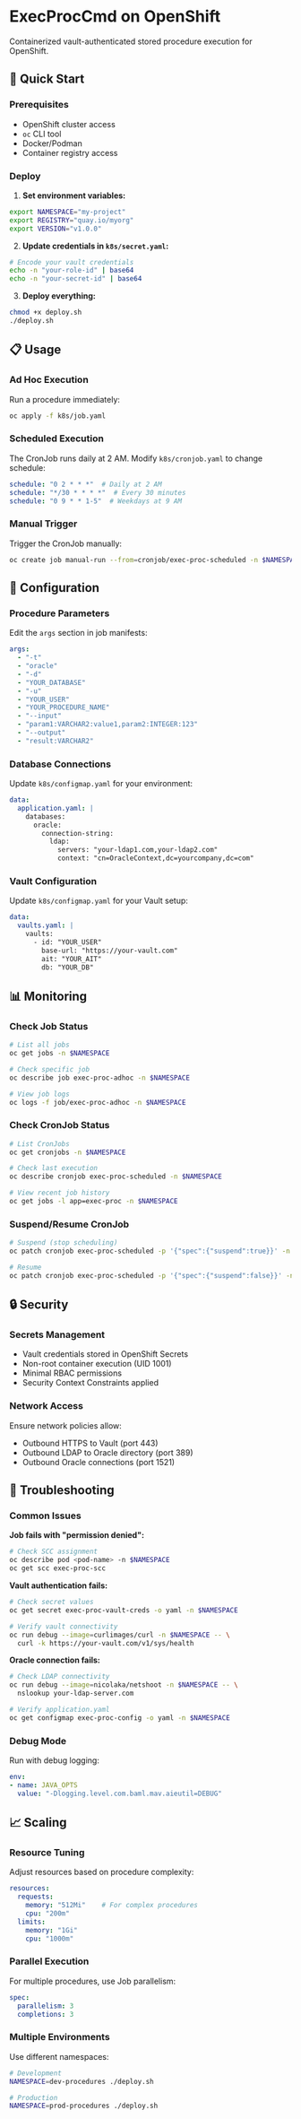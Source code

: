 # ExecProcCmd on OpenShift

Containerized vault-authenticated stored procedure execution for OpenShift.

## 🚀 Quick Start

### Prerequisites
- OpenShift cluster access
- `oc` CLI tool
- Docker/Podman
- Container registry access

### Deploy

1. **Set environment variables:**
```bash
export NAMESPACE="my-project"
export REGISTRY="quay.io/myorg"
export VERSION="v1.0.0"
```

2. **Update credentials in `k8s/secret.yaml`:**
```bash
# Encode your vault credentials
echo -n "your-role-id" | base64
echo -n "your-secret-id" | base64
```

3. **Deploy everything:**
```bash
chmod +x deploy.sh
./deploy.sh
```

## 📋 Usage

### Ad Hoc Execution
Run a procedure immediately:
```bash
oc apply -f k8s/job.yaml
```

### Scheduled Execution
The CronJob runs daily at 2 AM. Modify `k8s/cronjob.yaml` to change schedule:
```yaml
schedule: "0 2 * * *"  # Daily at 2 AM
schedule: "*/30 * * * *"  # Every 30 minutes
schedule: "0 9 * * 1-5"  # Weekdays at 9 AM
```

### Manual Trigger
Trigger the CronJob manually:
```bash
oc create job manual-run --from=cronjob/exec-proc-scheduled -n $NAMESPACE
```

## 🔧 Configuration

### Procedure Parameters
Edit the `args` section in job manifests:
```yaml
args:
  - "-t"
  - "oracle"
  - "-d" 
  - "YOUR_DATABASE"
  - "-u"
  - "YOUR_USER"
  - "YOUR_PROCEDURE_NAME"
  - "--input"
  - "param1:VARCHAR2:value1,param2:INTEGER:123"
  - "--output"
  - "result:VARCHAR2"
```

### Database Connections
Update `k8s/configmap.yaml` for your environment:
```yaml
data:
  application.yaml: |
    databases:
      oracle:
        connection-string:
          ldap:
            servers: "your-ldap1.com,your-ldap2.com"
            context: "cn=OracleContext,dc=yourcompany,dc=com"
```

### Vault Configuration
Update `k8s/configmap.yaml` for your Vault setup:
```yaml
data:
  vaults.yaml: |
    vaults:
      - id: "YOUR_USER"
        base-url: "https://your-vault.com"
        ait: "YOUR_AIT"
        db: "YOUR_DB"
```

## 📊 Monitoring

### Check Job Status
```bash
# List all jobs
oc get jobs -n $NAMESPACE

# Check specific job
oc describe job exec-proc-adhoc -n $NAMESPACE

# View job logs
oc logs -f job/exec-proc-adhoc -n $NAMESPACE
```

### Check CronJob Status
```bash
# List CronJobs
oc get cronjobs -n $NAMESPACE

# Check last execution
oc describe cronjob exec-proc-scheduled -n $NAMESPACE

# View recent job history
oc get jobs -l app=exec-proc -n $NAMESPACE
```

### Suspend/Resume CronJob
```bash
# Suspend (stop scheduling)
oc patch cronjob exec-proc-scheduled -p '{"spec":{"suspend":true}}' -n $NAMESPACE

# Resume
oc patch cronjob exec-proc-scheduled -p '{"spec":{"suspend":false}}' -n $NAMESPACE
```

## 🔒 Security

### Secrets Management
- Vault credentials stored in OpenShift Secrets
- Non-root container execution (UID 1001)
- Minimal RBAC permissions
- Security Context Constraints applied

### Network Access
Ensure network policies allow:
- Outbound HTTPS to Vault (port 443)
- Outbound LDAP to Oracle directory (port 389)
- Outbound Oracle connections (port 1521)

## 🐛 Troubleshooting

### Common Issues

**Job fails with "permission denied":**
```bash
# Check SCC assignment
oc describe pod <pod-name> -n $NAMESPACE
oc get scc exec-proc-scc
```

**Vault authentication fails:**
```bash
# Check secret values
oc get secret exec-proc-vault-creds -o yaml -n $NAMESPACE

# Verify vault connectivity
oc run debug --image=curlimages/curl -n $NAMESPACE -- \
  curl -k https://your-vault.com/v1/sys/health
```

**Oracle connection fails:**
```bash
# Check LDAP connectivity
oc run debug --image=nicolaka/netshoot -n $NAMESPACE -- \
  nslookup your-ldap-server.com

# Verify application.yaml
oc get configmap exec-proc-config -o yaml -n $NAMESPACE
```

### Debug Mode
Run with debug logging:
```yaml
env:
- name: JAVA_OPTS
  value: "-Dlogging.level.com.baml.mav.aieutil=DEBUG"
```

## 📈 Scaling

### Resource Tuning
Adjust resources based on procedure complexity:
```yaml
resources:
  requests:
    memory: "512Mi"    # For complex procedures
    cpu: "200m"
  limits:
    memory: "1Gi"
    cpu: "1000m"
```

### Parallel Execution
For multiple procedures, use Job parallelism:
```yaml
spec:
  parallelism: 3
  completions: 3
```

### Multiple Environments
Use different namespaces:
```bash
# Development
NAMESPACE=dev-procedures ./deploy.sh

# Production  
NAMESPACE=prod-procedures ./deploy.sh
```